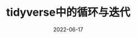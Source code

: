 ---
title: tidyverse中的循环与迭代
author: ''
date: '2022-06-17'
slug: tidyverse中的循环与迭代
categories: []
tags: [tidyverse]
---
